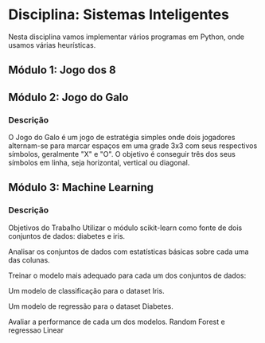 
# Disciplina: Sistemas Inteligentes

Nesta disciplina vamos implementar vários programas em Python, onde usamos várias heurísticas.

## Módulo 1: Jogo dos 8


## Módulo 2: Jogo do Galo

### Descrição

O Jogo do Galo é um jogo de estratégia simples onde dois jogadores alternam-se para marcar espaços em uma grade 3x3 com seus respectivos símbolos, geralmente "X" e "O". O objetivo é conseguir três dos seus símbolos em linha, seja horizontal, vertical ou diagonal.

## Módulo 3: Machine Learning

### Descrição

Objetivos do Trabalho
Utilizar o módulo scikit-learn como fonte de dois conjuntos de dados: diabetes e iris.

Analisar os conjuntos de dados com estatísticas básicas sobre cada uma das colunas.

Treinar o modelo mais adequado para cada um dos conjuntos de dados:

Um modelo de classificação para o dataset Iris.

Um modelo de regressão para o dataset Diabetes.

Avaliar a performance de cada um dos modelos.
Random Forest e regressao Linear
